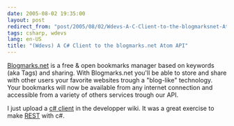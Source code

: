 ```yaml
---
date: 2005-08-02 19:35:00
layout: post
redirect_from: "post/2005/08/02/Wdevs-A-C-Client-to-the-blogmarksnet-Atom-API"
tags: csharp, wdevs
lang: en-US
title: "(Wdevs) A C# Client to the blogmarks.net Atom API"
---
```


[Blogmarks.net](http://www.blogmarks.net/) is a free &amp; open
bookmarks manager based on keywords (aka Tags) and sharing. With Blogmarks.net
you'll be able to store and share with other users your favorite websites
trough a "blog-like" technology. Your bookmarks will now be available from any
internet connection and accessible from a variety of others services trough our
API.

I just upload a [c# client](http://dev.blogmarks.net/wiki/BlogmarksCSharpClient) in the
developper wiki. It was a great exercise to make [REST](http://en.wikipedia.org/wiki/REST) with c#.
